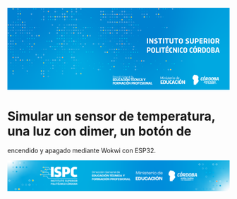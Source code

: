 ![Banner](/assets/BannerISPC.png)


# Simular un sensor de temperatura, una luz con dimer, un botón de
encendido y apagado mediante Wokwi con ESP32.


![Final](/assets/Curso%20ISPC%20final.png)